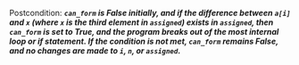Postcondition: ***`can_form` is False initially, and if the difference between `a[i]` and `x` (where `x` is the third element in `assigned`) exists in `assigned`, then `can_form` is set to True, and the program breaks out of the most internal loop or if statement. If the condition is not met, `can_form` remains False, and no changes are made to `i`, `n`, or `assigned`.***